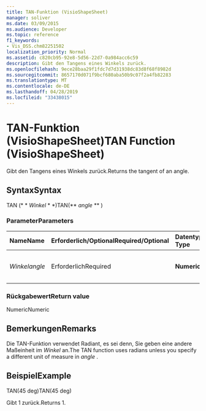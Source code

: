 ```yaml
---
title: TAN-Funktion (VisioShapeSheet)
manager: soliver
ms.date: 03/09/2015
ms.audience: Developer
ms.topic: reference
f1_keywords:
- Vis_DSS.chm82251502
localization_priority: Normal
ms.assetid: c820cb95-92e8-5d56-22d7-0a984acc6c59
description: Gibt den Tangens eines Winkels zurück.
ms.openlocfilehash: 9ece28baa29f1fdc7d7d31938dc83d8f68f8982d
ms.sourcegitcommit: 8657170d071f9bcf680aba50b9c07f2a4fb82283
ms.translationtype: MT
ms.contentlocale: de-DE
ms.lasthandoff: 04/28/2019
ms.locfileid: "33438015"
---
```

# <a name="tan-function-visioshapesheet"></a><span data-ttu-id="e938a-103">TAN-Funktion (VisioShapeSheet)</span><span class="sxs-lookup"><span data-stu-id="e938a-103">TAN Function (VisioShapeSheet)</span></span>

<span data-ttu-id="e938a-104">Gibt den Tangens eines Winkels zurück.</span><span class="sxs-lookup"><span data-stu-id="e938a-104">Returns the tangent of an angle.</span></span>
  
## <a name="syntax"></a><span data-ttu-id="e938a-105">Syntax</span><span class="sxs-lookup"><span data-stu-id="e938a-105">Syntax</span></span>

<span data-ttu-id="e938a-106">TAN (\* \* *Winkel* \* \*)</span><span class="sxs-lookup"><span data-stu-id="e938a-106">TAN(\*\* *angle* \*\* )</span></span> 
  
### <a name="parameters"></a><span data-ttu-id="e938a-107">Parameter</span><span class="sxs-lookup"><span data-stu-id="e938a-107">Parameters</span></span>

|<span data-ttu-id="e938a-108">**Name**</span><span class="sxs-lookup"><span data-stu-id="e938a-108">**Name**</span></span>|<span data-ttu-id="e938a-109">**Erforderlich/Optional**</span><span class="sxs-lookup"><span data-stu-id="e938a-109">**Required/Optional**</span></span>|<span data-ttu-id="e938a-110">**Datentyp**</span><span class="sxs-lookup"><span data-stu-id="e938a-110">**Data Type**</span></span>|<span data-ttu-id="e938a-111">**Beschreibung**</span><span class="sxs-lookup"><span data-stu-id="e938a-111">**Description**</span></span>|
|:-----|:-----|:-----|:-----|
| <span data-ttu-id="e938a-112">_Winkel_</span><span class="sxs-lookup"><span data-stu-id="e938a-112">_angle_</span></span> <br/> |<span data-ttu-id="e938a-113">Erforderlich</span><span class="sxs-lookup"><span data-stu-id="e938a-113">Required</span></span>  <br/> |<span data-ttu-id="e938a-114">**Numeric**</span><span class="sxs-lookup"><span data-stu-id="e938a-114">**Numeric**</span></span> <br/> |<span data-ttu-id="e938a-115">Der Winkel, dessen Tangente abgerufen werden soll.</span><span class="sxs-lookup"><span data-stu-id="e938a-115">The angle of which to get the tangent.</span></span>  <br/> |
   
### <a name="return-value"></a><span data-ttu-id="e938a-116">Rückgabewert</span><span class="sxs-lookup"><span data-stu-id="e938a-116">Return value</span></span>

<span data-ttu-id="e938a-117">Numeric</span><span class="sxs-lookup"><span data-stu-id="e938a-117">Numeric</span></span>
  
## <a name="remarks"></a><span data-ttu-id="e938a-118">Bemerkungen</span><span class="sxs-lookup"><span data-stu-id="e938a-118">Remarks</span></span>

<span data-ttu-id="e938a-119">Die TAN-Funktion verwendet Radiant, es sei denn, Sie geben eine andere Maßeinheit im *Winkel* an.</span><span class="sxs-lookup"><span data-stu-id="e938a-119">The TAN function uses radians unless you specify a different unit of measure in  *angle*  .</span></span> 
  
## <a name="example"></a><span data-ttu-id="e938a-120">Beispiel</span><span class="sxs-lookup"><span data-stu-id="e938a-120">Example</span></span>

<span data-ttu-id="e938a-121">TAN(45 deg)</span><span class="sxs-lookup"><span data-stu-id="e938a-121">TAN(45 deg)</span></span> 
  
<span data-ttu-id="e938a-122">Gibt 1 zurück.</span><span class="sxs-lookup"><span data-stu-id="e938a-122">Returns 1.</span></span> 
  

